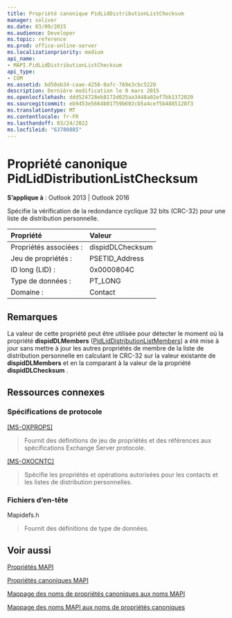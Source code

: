 ```yaml
---
title: Propriété canonique PidLidDistributionListChecksum
manager: soliver
ms.date: 03/09/2015
ms.audience: Developer
ms.topic: reference
ms.prod: office-online-server
ms.localizationpriority: medium
api_name:
- MAPI.PidLidDistributionListChecksum
api_type:
- COM
ms.assetid: bd50ab34-caae-4258-8afc-769e3cbc5220
description: Dernière modification le 9 mars 2015
ms.openlocfilehash: ddd524728eb8172d025aa3448a02ef7bb1372020
ms.sourcegitcommit: eb9453e5664b01759b602cb5a4cef5b4885128f3
ms.translationtype: MT
ms.contentlocale: fr-FR
ms.lasthandoff: 03/24/2022
ms.locfileid: "63780885"
---
```

# <a name="pidliddistributionlistchecksum-canonical-property"></a>Propriété canonique PidLidDistributionListChecksum

  
  
**S’applique à** : Outlook 2013 | Outlook 2016 
  
Spécifie la vérification de la redondance cyclique 32 bits (CRC-32) pour une liste de distribution personnelle.
  
|Propriété|Valeur|
|:-----|:-----|
|Propriétés associées :  <br/> |dispidDLChecksum  <br/> |
|Jeu de propriétés :  <br/> |PSETID_Address  <br/> |
|ID long (LID) :  <br/> |0x0000804C  <br/> |
|Type de données :  <br/> |PT_LONG  <br/> |
|Domaine :  <br/> |Contact  <br/> |
   
## <a name="remarks"></a>Remarques

La valeur de cette propriété peut être utilisée pour détecter le moment où la propriété **dispidDLMembers** ([PidLidDistributionListMembers](pidliddistributionlistmembers-canonical-property.md)) a été mise à jour sans mettre à jour les autres propriétés de membre de la liste de distribution personnelle en calculant le CRC-32 sur la valeur existante de **dispidDLMembers** et en la comparant à la valeur de la propriété **dispidDLChecksum** . 
  
## <a name="related-resources"></a>Ressources connexes

### <a name="protocol-specifications"></a>Spécifications de protocole

[[MS-OXPROPS]](https://msdn.microsoft.com/library/f6ab1613-aefe-447d-a49c-18217230b148%28Office.15%29.aspx)
  
> Fournit des définitions de jeu de propriétés et des références aux spécifications Exchange Server protocole.
    
[[MS-OXOCNTC]](https://msdn.microsoft.com/library/9b636532-9150-4836-9635-9c9b756c9ccf%28Office.15%29.aspx)
  
> Spécifie les propriétés et opérations autorisées pour les contacts et les listes de distribution personnelles.
    
### <a name="header-files"></a>Fichiers d’en-tête

Mapidefs.h
  
> Fournit des définitions de type de données.
    
## <a name="see-also"></a>Voir aussi



[Propriétés MAPI](mapi-properties.md)
  
[Propriétés canoniques MAPI](mapi-canonical-properties.md)
  
[Mappage des noms de propriétés canoniques aux noms MAPI](mapping-canonical-property-names-to-mapi-names.md)
  
[Mappage des noms MAPI aux noms de propriétés canoniques](mapping-mapi-names-to-canonical-property-names.md)

